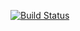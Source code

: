 [![Build Status](https://travis-ci.org/KatherineSing/node-gardens.svg?branch=master)](https://travis-ci.org/KatherineSing/node-gardens)